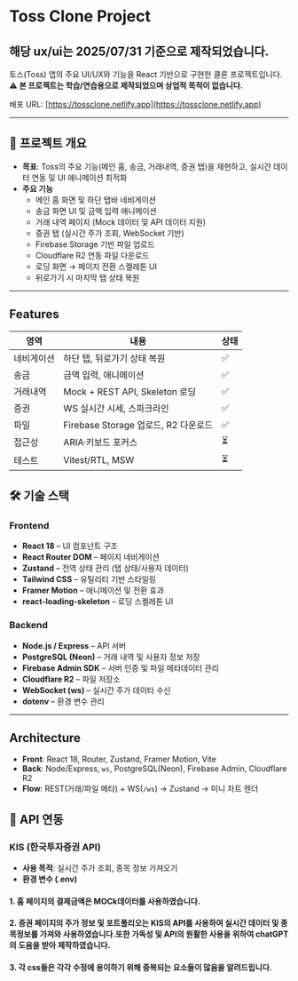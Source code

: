 # Toss Clone Project
## 해당 ux/ui는 2025/07/31 기준으로 제작되었습니다.


토스(Toss) 앱의 주요 UI/UX와 기능을 React 기반으로 구현한 클론 프로젝트입니다.  
**⚠️ 본 프로젝트는 학습/연습용으로 제작되었으며 상업적 목적이 없습니다.**

배포 URL: [https://tossclone.netlify.app](https://tossclone.netlify.app)

---

## 📌 프로젝트 개요

- **목표**: Toss의 주요 기능(메인 홈, 송금, 거래내역, 증권 탭)을 재현하고, 실시간 데이터 연동 및 UI 애니메이션 최적화
- **주요 기능**
  - 메인 홈 화면 및 하단 탭바 네비게이션
  - 송금 화면 UI 및 금액 입력 애니메이션
  - 거래 내역 페이지 (Mock 데이터 및 API 데이터 지원)
  - 증권 탭 (실시간 주가 조회, WebSocket 기반)
  - Firebase Storage 기반 파일 업로드
  - Cloudflare R2 연동 파일 다운로드
  - 로딩 화면 → 페이지 전환 스켈레톤 UI
  - 뒤로가기 시 마지막 탭 상태 복원
---
## Features

| 영역 | 내용 | 상태 |
|---|---|---|
| 네비게이션 | 하단 탭, 뒤로가기 상태 복원 | ✅ |
| 송금 | 금액 입력, 애니메이션 | ✅ |
| 거래내역 | Mock + REST API, Skeleton 로딩 | ✅ |
| 증권 | WS 실시간 시세, 스파크라인 | ✅ |
| 파일 | Firebase Storage 업로드, R2 다운로드 | ✅ |
| 접근성 | ARIA·키보드 포커스 | ⏳ |
| 테스트 | Vitest/RTL, MSW | ⏳ |

## 🛠 기술 스택

### Frontend

- **React 18** – UI 컴포넌트 구조
- **React Router DOM** – 페이지 네비게이션
- **Zustand** – 전역 상태 관리 (탭 상태/사용자 데이터)
- **Tailwind CSS** – 유틸리티 기반 스타일링
- **Framer Motion** – 애니메이션 및 전환 효과
- **react-loading-skeleton** – 로딩 스켈레톤 UI

### Backend

- **Node.js / Express** – API 서버
- **PostgreSQL (Neon)** – 거래 내역 및 사용자 정보 저장
- **Firebase Admin SDK** – 서버 인증 및 파일 메타데이터 관리
- **Cloudflare R2** – 파일 저장소
- **WebSocket (ws)** – 실시간 주가 데이터 수신
- **dotenv** – 환경 변수 관리

---

## Architecture

- **Front**: React 18, Router, Zustand, Framer Motion, Vite  
- **Back**: Node/Express, `ws`, PostgreSQL(Neon), Firebase Admin, Cloudflare R2  
- **Flow**: REST(거래/파일 메타) + WS(`/ws`) → Zustand → 미니 차트 렌더

## 📡 API 연동

### KIS (한국투자증권 API)

- **사용 목적**: 실시간 주가 조회, 종목 정보 가져오기
- **환경 변수 (.env)**


#### 1. 홈 페이지의 결제금액은 MOCk데이터를 사용하였습니다.
#### 2. 증권 페이지의 주가 정보 및 포트폴리오는 KIS의 API를 사용하여 실시간 데이터 및 종목정보를 가져와 사용하였습니다.또한 가독성 및 API의 원활한 사용을 위하여 chatGPT의 도움을 받아 제작하였습니다.
#### 3. 각 css들은 각각 수정에 용이하기 위해 중복되는 요소들이 많음을 알려드립니다.